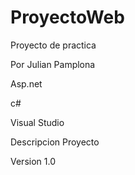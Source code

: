 # ProyectoWeb
Proyecto de practica

Por Julian Pamplona

Asp.net

c#

Visual Studio

Descripcion Proyecto

Version 1.0
